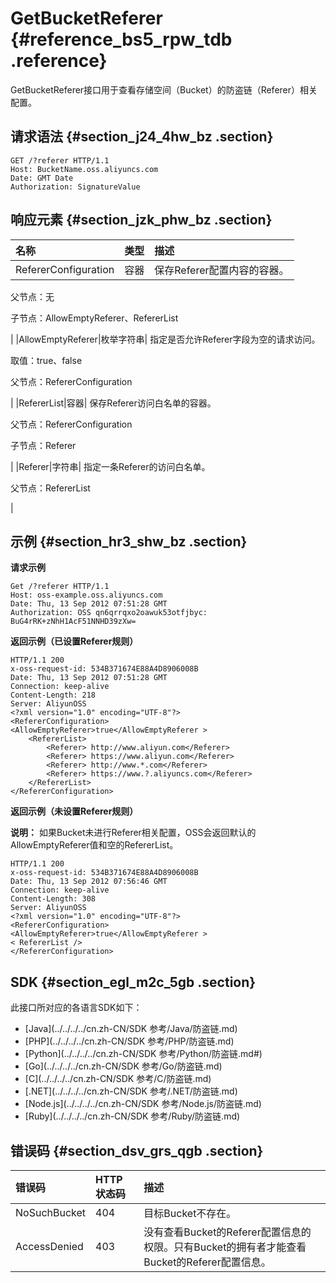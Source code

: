 # GetBucketReferer {#reference_bs5_rpw_tdb .reference}

GetBucketReferer接口用于查看存储空间（Bucket）的防盗链（Referer）相关配置。

## 请求语法 {#section_j24_4hw_bz .section}

```
GET /?referer HTTP/1.1
Host: BucketName.oss.aliyuncs.com
Date: GMT Date
Authorization: SignatureValue
```

## 响应元素 {#section_jzk_phw_bz .section}

|名称|类型|描述|
|:-|:-|:-|
|RefererConfiguration|容器| 保存Referer配置内容的容器。

 父节点：无

 子节点：AllowEmptyReferer、RefererList

 |
|AllowEmptyReferer|枚举字符串| 指定是否允许Referer字段为空的请求访问。

 取值：true、false

 父节点：RefererConfiguration

 |
|RefererList|容器| 保存Referer访问白名单的容器。

 父节点：RefererConfiguration

 子节点：Referer

 |
|Referer|字符串| 指定一条Referer的访问白名单。

 父节点：RefererList

 |

## 示例 {#section_hr3_shw_bz .section}

**请求示例**

```
Get /?referer HTTP/1.1
Host: oss-example.oss.aliyuncs.com  
Date: Thu, 13 Sep 2012 07:51:28 GMT
Authorization: OSS qn6qrrqxo2oawuk53otfjbyc: BuG4rRK+zNhH1AcF51NNHD39zXw=
```

**返回示例（已设置Referer规则）**

```
HTTP/1.1 200
x-oss-request-id: 534B371674E88A4D8906008B
Date: Thu, 13 Sep 2012 07:51:28 GMT
Connection: keep-alive
Content-Length: 218  
Server: AliyunOSS
<?xml version="1.0" encoding="UTF-8"?>
<RefererConfiguration>
<AllowEmptyReferer>true</AllowEmptyReferer >
    <RefererList>
        <Referer> http://www.aliyun.com</Referer>
        <Referer> https://www.aliyun.com</Referer>
        <Referer> http://www.*.com</Referer>
        <Referer> https://www.?.aliyuncs.com</Referer>
    </RefererList>
</RefererConfiguration>
```

**返回示例（未设置Referer规则）**

**说明：** 如果Bucket未进行Referer相关配置，OSS会返回默认的AllowEmptyReferer值和空的RefererList。

```
HTTP/1.1 200
x-oss-request-id: 534B371674E88A4D8906008B
Date: Thu, 13 Sep 2012 07:56:46 GMT
Connection: keep-alive
Content-Length: 308  
Server: AliyunOSS
<?xml version="1.0" encoding="UTF-8"?>
<RefererConfiguration>
<AllowEmptyReferer>true</AllowEmptyReferer >
< RefererList />
</RefererConfiguration>
```

## SDK {#section_egl_m2c_5gb .section}

此接口所对应的各语言SDK如下：

-   [Java](../../../../cn.zh-CN/SDK 参考/Java/防盗链.md)
-   [PHP](../../../../cn.zh-CN/SDK 参考/PHP/防盗链.md)
-   [Python](../../../../cn.zh-CN/SDK 参考/Python/防盗链.md#)
-   [Go](../../../../cn.zh-CN/SDK 参考/Go/防盗链.md)
-   [C](../../../../cn.zh-CN/SDK 参考/C/防盗链.md)
-   [.NET](../../../../cn.zh-CN/SDK 参考/.NET/防盗链.md)
-   [Node.js](../../../../cn.zh-CN/SDK 参考/Node.js/防盗链.md)
-   [Ruby](../../../../cn.zh-CN/SDK 参考/Ruby/防盗链.md)

## 错误码 {#section_dsv_grs_qgb .section}

|错误码|HTTP 状态码|描述|
|:--|:-------|:-|
|NoSuchBucket|404|目标Bucket不存在。|
|AccessDenied|403|没有查看Bucket的Referer配置信息的权限。只有Bucket的拥有者才能查看Bucket的Referer配置信息。|

